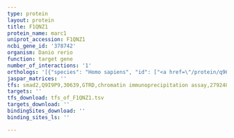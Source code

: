 ```yaml
---
type: protein
layout: protein
title: F1QNZ1
protein_name: marc1
uniprot_accession: F1QNZ1
ncbi_gene_id: '378742'
organism: Danio rerio
function: target gene
number_of_interactions: '1'
orthologs: '[{"species": "Homo sapiens", "id": ["<a href=\"/protein/q969z3\">Q969Z3</a>", "<a href=\"/protein/q5vt66\">Q5VT66</a>", "A0A494C1P3"]}, {"species": "Mus musculus", "id": ["D3YZZ3", "<a href=\"/protein/q922q1\">Q922Q1</a>"]}, {"species": "Rattus norvegicus", "id": ["<a href=\"/protein/d3z900\">D3Z900</a>", "M0R6N2"]}, {"species": "Drosophila melanogaster", "id": ["<a href=\"/protein/a1z803\">A1Z803</a>"]}, {"species": "Caenorhabditis elegans", "id": ["<a href=\"/protein/u4pc34\">U4PC34</a>", "<a href=\"/protein/p91321\">P91321</a>", "<a href=\"/protein/o45394\">O45394</a>"]}]'
jaspar_matrices: ''
tfs: smad2,Q9I9P9,30639,GTRD,chromatin immunoprecipitation assay,27924024%5Buid%5D,No
targets: ''
tfs_download: tfs_of_F1QNZ1.tsv
targets_download: ''
bindingSites_download: ''
binding_sites_ls: ''

---
```

